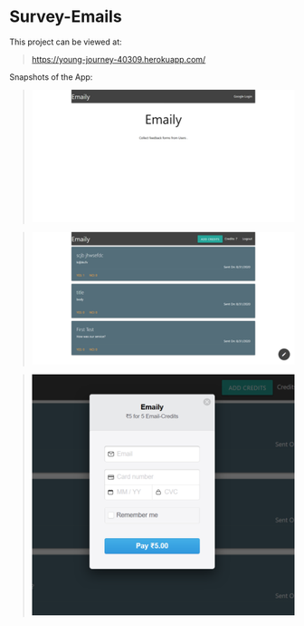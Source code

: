 # Survey-Emails
This project can be viewed at:
> https://young-journey-40309.herokuapp.com/

Snapshots of the App:
> ![App preview](https://github.com/vinc3nati/Survey-Emails/blob/master/snapshots/Screenshot_2020-09-05%20Emaily.png)

> ![App preview](https://github.com/vinc3nati/Survey-Emails/blob/master/snapshots/Screenshot_2020-09-05%20Emaily(1).png)

> ![App preview](https://github.com/vinc3nati/Survey-Emails/blob/master/snapshots/Screenshot_2020-09-05%20Emaily(2).png)
